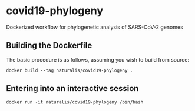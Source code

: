 # covid19-phylogeny
Dockerized workflow for phylogenetic analysis of SARS-CoV-2 genomes

## Building the Dockerfile
The basic procedure is as follows, assuming you wish to build from source:

    docker build --tag naturalis/covid19-phylogeny .

## Entering into an interactive session

    docker run -it naturalis/covid19-phylogeny /bin/bash
